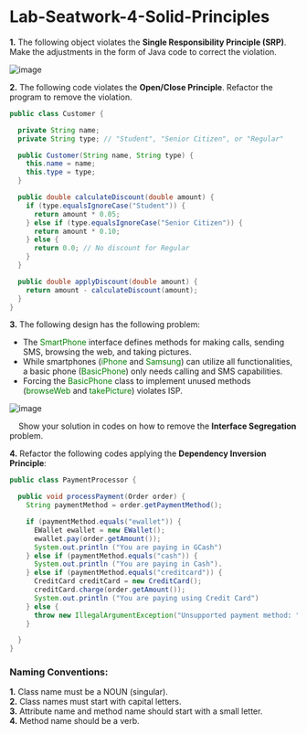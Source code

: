 # Lab-Seatwork-4-Solid-Principles

**1.** The following object violates the **Single Responsibility Principle (SRP)**. Make the adjustments in the form of Java code to correct the violation.

![image](https://github.com/user-attachments/assets/48bf49fa-a9cf-4839-accd-5d34a584693f)

**2.** The following code violates the **Open/Close Principle**.  Refactor the program to remove the violation. 

```java
public class Customer {

  private String name;
  private String type; // "Student", "Senior Citizen", or "Regular"

  public Customer(String name, String type) {
    this.name = name;
    this.type = type;
  }

  public double calculateDiscount(double amount) {
    if (type.equalsIgnoreCase("Student")) {
      return amount * 0.05;
    } else if (type.equalsIgnoreCase("Senior Citizen")) {
      return amount * 0.10;
    } else {
      return 0.0; // No discount for Regular
    }
  }

  public double applyDiscount(double amount) {
    return amount - calculateDiscount(amount);
  }
}
```

**3.** The following design has the following problem:
* The <span style="color:green">SmartPhone</span> interface defines methods for making calls, sending SMS, browsing the web, and taking pictures.
* While  smartphones (<span style="color:green">iPhone</span> and <span style="color:green">Samsung</span>) can utilize all functionalities, a basic phone (<span style="color:green">BasicPhone</span>) only needs calling and SMS capabilities.
* Forcing the <span style="color:green">BasicPhone</span> class to implement unused methods (<span style="color:green">browseWeb</span> and <span style="color:green">takePicture</span>) violates ISP.

![image](https://github.com/user-attachments/assets/b3b36cb8-1bd6-42e0-b848-cb61988bd9e9)

&nbsp;&nbsp;&nbsp;&nbsp;Show your solution in codes on how to remove the **Interface Segregation** problem. 

**4.** Refactor the following codes applying the **Dependency Inversion Principle**:

```java
public class PaymentProcessor {

  public void processPayment(Order order) {
    String paymentMethod = order.getPaymentMethod();

    if (paymentMethod.equals("ewallet")) {
      EWallet ewallet = new EWallet();
      ewallet.pay(order.getAmount());
      System.out.println ("You are paying in GCash")
    } else if (paymentMethod.equals("cash")) {
      System.out.println ("You are paying in Cash").
    } else if (paymentMethod.equals("creditcard")) {
      CreditCard creditCard = new CreditCard();
      creditCard.charge(order.getAmount());
      System.out.println ("You are paying using Credit Card")
    } else {
      throw new IllegalArgumentException("Unsupported payment method: " + paymentMethod);
    }

  }
}
```

### Naming Conventions:
**1.**  Class name must be a NOUN (singular).  
**2.**  Class names must start with capital letters.  
**3.**  Attribute name and method name should start with a small letter.  
**4.**  Method name should be a verb.  
